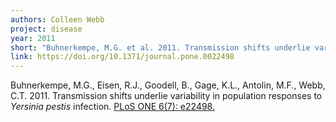 ```yaml
---
authors: Colleen Webb
project: disease
year: 2011
short: "Buhnerkempe, M.G. et al. 2011. Transmission shifts underlie variability in population responses to *Yersinia pestis* infection. PLoS ONE 6(7): e22498."
link: https://doi.org/10.1371/journal.pone.0022498
---
```


Buhnerkempe, M.G., Eisen, R.J., Goodell, B., Gage, K.L., Antolin, M.F., Webb, C.T. 2011. Transmission shifts underlie variability in population responses to *Yersinia pestis* infection. [PLoS ONE 6(7): e22498.](https://doi.org/10.1371/journal.pone.0022498)
